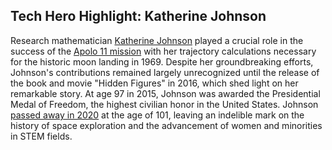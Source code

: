<h2>Tech Hero Highlight: Katherine Johnson</h2> 
<p>Research mathematician <a href=" https://www.britannica.com/biography/Katherine-Johnson-mathematician ">Katherine Johnson</a> played a crucial role in the success of the <a href="https://www.nasa.gov/centers-and-facilities/langley/katherine-johnson-biography/">Apolo 11 mission</a> with her trajectory calculations necessary for the historic moon landing in 1969. Despite her groundbreaking efforts, Johnson's contributions remained largely unrecognized until the release of the book and movie "Hidden Figures" in 2016, which shed light on her remarkable story. At age 97 in 2015, Johnson was awarded the Presidential Medal of Freedom, the highest civilian honor in the United States. Johnson <a href=https://www.nytimes.com/2020/02/24/science/katherine-johnson-dead.html">passed away in 2020</a> at the age of 101, leaving an indelible mark on the history of space exploration and the advancement of women and minorities in STEM fields.</p>
